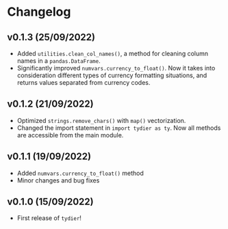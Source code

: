 # Changelog

## v0.1.3 (25/09/2022)

- Added `utilities.clean_col_names()`, a method for cleaning column names in a `pandas.DataFrame`.
- Significantly improved `numvars.currency_to_float()`. Now it takes into consideration different types of currency formatting situations, and returns values separated from currency codes.

## v0.1.2 (21/09/2022)

- Optimized `strings.remove_chars()` with `map()` vectorization.
- Changed the import statement in `import tydier as ty`. Now all methods are accessible from the main module.

## v0.1.1 (19/09/2022)

- Added `numvars.currency_to_float()` method
- Minor changes and bug fixes

## v0.1.0 (15/09/2022)

- First release of `tydier`!